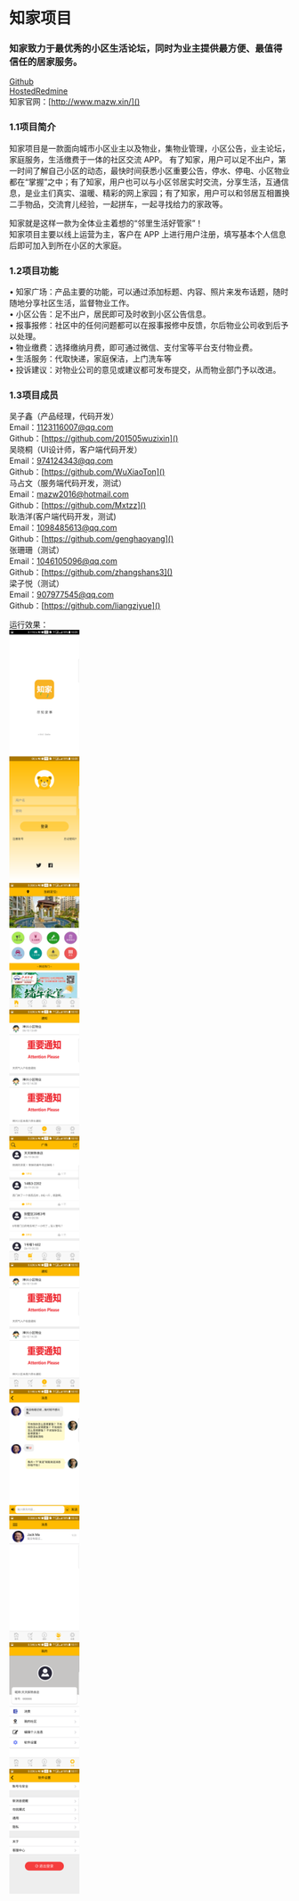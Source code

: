 # 知家项目
### 知家致力于最优秀的小区生活论坛，同时为业主提供最方便、最值得信任的居家服务。
 [Github](https://gihtub.com/201505wuzixin/zhijia)  
 [HostedRedmine](http://10.7.1.5/)  
 知家官网：[http://www.mazw.xin/]()
 
 ### 1.1项目简介  
知家项目是一款面向城市小区业主以及物业，集物业管理，小区公告，业主论坛，家庭服务，生活缴费于一体的社区交流 APP。  有了知家，用户可以足不出户，第一时间了解自己小区的动态，最快时间获悉小区重要公告，停水、停电、小区物业都在“掌握”之中；有了知家，用户也可以与小区邻居实时交流，分享生活，互通信息，是业主们真实、温暖、精彩的网上家园；有了知家，用户可以和邻居互相置换二手物品，交流育儿经验，一起拼车，一起寻找给力的家政等。  

知家就是这样一款为全体业主着想的“邻里生活好管家”！   
知家项目主要以线上运营为主，客户在 APP 上进行用户注册，填写基本个人信息后即可加入到所在小区的大家庭。 
  
 ### 1.2项目功能   
•	知家广场：产品主要的功能，可以通过添加标题、内容、照片来发布话题，随时随地分享社区生活，监督物业工作。    
•	小区公告：足不出户，居民即可及时收到小区公告信息。  
•	报事报修：社区中的任何问题都可以在报事报修中反馈，尔后物业公司收到后予以处理。  
•	物业缴费：选择缴纳月费，即可通过微信、支付宝等平台支付物业费。  
•	生活服务：代取快递，家庭保洁，上门洗车等  
•	投诉建议：对物业公司的意见或建议都可发布提交，从而物业部门予以改进。  
 
### 1.3项目成员  
吴子鑫（产品经理，代码开发）  
      Email：[1123116007@qq.com](123)  
      Github：[https://github.com/201505wuzixin]()   
吴晓桐（UI设计师，客户端代码开发）  
Email：[974124343@qq.com](123)  
Github：[https://github.com/WuXiaoTon]()  
马占文（服务端代码开发，测试）  
Email：[mazw2016@hotmail.com]()  
Github：[https://github.com/Mxtzz]()  
耿浩洋(客户端代码开发，测试)  
Email：[1098485613@qq.com]()  
Github：[https://github.com/genghaoyang]()  
张珊珊（测试）  
Email：[1046105096@qq.com]()  
Github：[https://github.com/zhangshans3]()  
梁子悦（测试）  
Email：[907977545@qq.com]()  
Github：[https://github.com/liangziyue]()   
 

 
运行效果：  
<img src="https://github.com/201505wuzixin/zhijia/blob/master/IMG/qidong.png" width="25%" height="25%" />  
<img src="https://github.com/201505wuzixin/zhijia/blob/master/IMG/denglu.png" width="25%" height="25%" />   
<img src="https://github.com/201505wuzixin/zhijia/blob/master/IMG/shouye.png" width="25%" height="25%" />  
<img src="https://github.com/201505wuzixin/zhijia/blob/master/IMG/tongzhi.png" width="25%" height="25%" />   
<img src="https://github.com/201505wuzixin/zhijia/blob/master/IMG/guangchang.png" width="25%" height="25%" />   
<img src="https://github.com/201505wuzixin/zhijia/blob/master/IMG/tongzhi.png" width="25%" height="25%" />   
<img src="https://github.com/201505wuzixin/zhijia/blob/master/IMG/liaotian.png" width="25%" height="25%" />   
<img src="https://github.com/201505wuzixin/zhijia/blob/master/IMG/xiaoxi.png" width="25%" height="25%" />   
<img src="https://github.com/201505wuzixin/zhijia/blob/master/IMG/shezhi.png" width="25%" height="25%" />   
<img src="https://github.com/201505wuzixin/zhijia/blob/master/IMG/tuichu.png" width="25%" height="25%" />   



